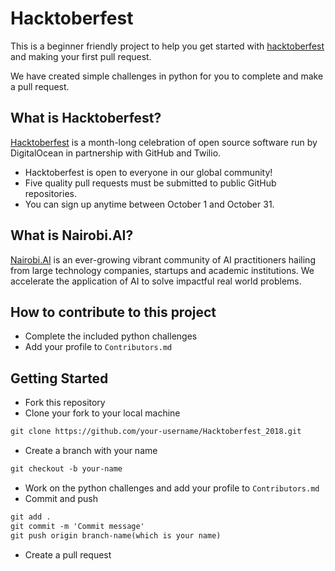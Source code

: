 # Hacktoberfest

This is a beginner friendly project to help you get started with [hacktoberfest](https://hacktoberfest.digitalocean.com/)
 and making your first pull request.

We have created simple challenges in python for you to complete and make a pull request.

## What is Hacktoberfest?

[Hacktoberfest](https://hacktoberfest.digitalocean.com/) is a month-long celebration of open source software run by DigitalOcean in partnership with GitHub and Twilio.
- Hacktoberfest is open to everyone in our global community!
- Five quality pull requests must be submitted to public GitHub repositories.
- You can sign up anytime between October 1 and October 31.

## What is Nairobi.AI?

[Nairobi.AI](https://www.meetup.com/NairobiAI/) is an ever-growing vibrant community of AI practitioners hailing from large technology companies, startups and academic institutions. We accelerate the application of AI to solve impactful real world problems.

## How to contribute to this project

- Complete the included python challenges
- Add your profile to `Contributors.md`

## Getting Started

- Fork this repository
- Clone your fork to your local machine

```markdown
git clone https://github.com/your-username/Hacktoberfest_2018.git
```

- Create a branch with your name

```markdown
git checkout -b your-name
```

- Work on the python challenges and add your profile to `Contributors.md`
- Commit and push

```markdown
git add .
git commit -m 'Commit message'
git push origin branch-name(which is your name)
```
- Create a pull request
